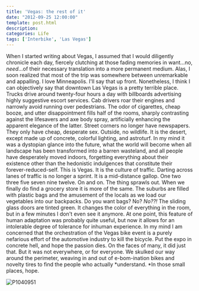 ```yaml
---
title: 'Vegas: the rest of it'
date: "2012-09-25 12:00:00"
template: post.html
description: 
categories: Life
tags: ['Interbike', 'Las Vegas']
---
```


When I started writing about Vegas, I assumed that I would diligently chronicle each day, fiercely clutching at those fading memories in want...no, *need*...of their necessary translation into a more permanent medium. Alas, I soon realized that most of the trip was somewhere between unremarkable and appalling. I love Minneapolis. I'll say that up front. Nonetheless, I think I can objectively say that downtown Las Vegas is a pretty terrible place. Trucks drive around twenty-four hours a day with billboards advertising highly suggestive escort services. Cab drivers roar their engines and narrowly avoid running over pedestrians. The odor of cigarettes, cheap booze, and utter disappointment fills half of the rooms, sharply contrasting against the lifesavers and axe body spray, artificially enhancing the apparent elegance of the latter. Street corners no longer have newspapers. They only have cheap, desperate sex. Outside, no wildlife. It is the desert, except made up of concrete, colorful lighting, and astroturf. In my mind it was a dystopian glance into the future, what the world will become when all landscape has been transformed into a barren wasteland, and all people have desperately moved indoors, forgetting everything about their existence other than the hedonistic indulgences that constitute their forever-reduced-self. This is Vegas. It is the culture of traffic. Darting across lanes of traffic is no longer a sprint. It is a mid-distance gallop. One two three five seven nine twelve. On and on. The thing sprawls out. When we finally do find a grocery store it is more of the same. The suburbs are filled with plastic bags and the amusement of the locals as we load our vegetables into our backpacks. Do you want bags? No? *No??!* The sliding glass doors are tinted green. It changes the color of everything in the room, but in a few minutes I don't even see it anymore. At one point, this feature of human adaptation was probably quite useful, but now it allows for an intolerable degree of tolerance for inhuman experience. In my mind I am concerned that the orchestration of the Vegas bike event is a purely nefarious effort of the automotive industry to kill the bicycle. Put the expo in concrete hell, and hope the passion dies. On the faces of many, it did just that. But it was not everywhere, or for everyone. We skulked our way around the perimeter, weaving in and out of e-bom-ination bikes and novelty tires to find the people who actually *understand. *In those small places, hope.  
  
![P1040951](http://f.slowtheory.com/8015276835_00af1f3d27.jpg "P1040951")
